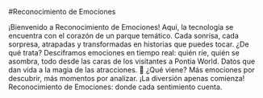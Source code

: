 #Reconocimiento de Emociones 

¡Bienvenido a Reconocimiento de Emociones! Aquí, la tecnología se encuentra con el corazón de un parque temático. Cada sonrisa, cada sorpresa, atrapadas y transformadas en historias que puedes tocar.
¿De qué trata?
Desciframos emociones en tiempo real: quién ríe, quién se asombra, todo desde las caras de los visitantes a Pontia World. Datos que dan vida a la magia de las atracciones. 🚀
¿Qué viene?
Más emociones por descubrir, más momentos por analizar. ¡La diversión apenas comienza!
Reconocimiento de Emociones: donde cada sentimiento cuenta.

